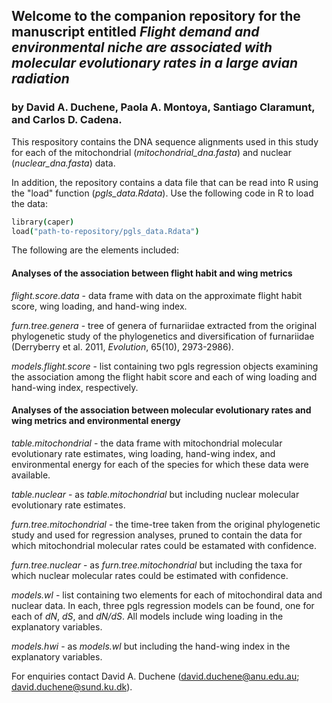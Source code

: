 ## Welcome to the companion repository for the manuscript entitled *Flight demand and environmental niche are associated with molecular evolutionary rates in a large avian radiation*
### by David A. Duchene, Paola A. Montoya, Santiago Claramunt, and Carlos D. Cadena.

This respository contains the DNA sequence alignments used in this study for each of the mitochondrial (*mitochondrial_dna.fasta*) and nuclear (*nuclear_dna.fasta*) data.

In addition, the repository contains a data file that can be read into R using the "load" function (*pgls_data.Rdata*). Use the following code in R to load the data:

```coffee
library(caper)
load("path-to-repository/pgls_data.Rdata")
```

The following are the elements included:

#### Analyses of the association between flight habit and wing metrics

*flight.score.data* - data frame with data on the approximate flight habit score, wing loading, and hand-wing index.

*furn.tree.genera* - tree of genera of furnariidae extracted from the original phylogenetic study of the phylogenetics and diversification of furnariidae (Derryberry et al. 2011, *Evolution*, 65(10), 2973-2986).

*models.flight.score* - list containing two pgls regression objects examining the association among the flight habit score and each of wing loading and hand-wing index, respectively.

#### Analyses of the association between molecular evolutionary rates and wing metrics and environmental energy

*table.mitochondrial* - the data frame with mitochondrial molecular evolutionary rate estimates, wing loading, hand-wing index, and environmental energy for each of the species for which these data were available.

*table.nuclear* - as *table.mitochondrial* but including nuclear molecular evolutionary rate estimates.

*furn.tree.mitochondrial* - the time-tree taken from the original phylogenetic study and used for regression analyses, pruned to contain the data for which mitochondrial molecular rates could be estamated with confidence.

*furn.tree.nuclear* - as *furn.tree.mitochondrial* but including the taxa for which nuclear molecular rates could be estimated with confidence.

*models.wl* - list containing two elements for each of mitochondiral data and nuclear data. In each, three pgls regression models can be found, one for each of *dN*, *dS*, and *dN/dS*. All models include wing loading in the explanatory variables.

*models.hwi* - as *models.wl* but including the hand-wing index in the explanatory variables.

For enquiries contact David A. Duchene (david.duchene@anu.edu.au; david.duchene@sund.ku.dk).